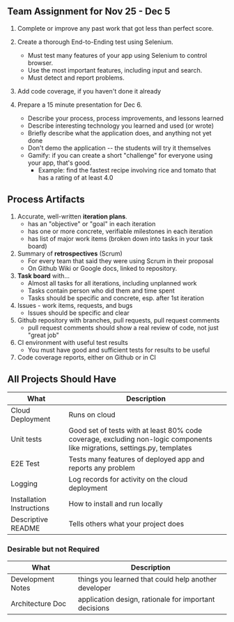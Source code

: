 ## Team Assignment for Nov 25 - Dec 5

1. Complete or improve any past work that got less than perfect score.

2. Create a thorough End-to-Ending test using Selenium.
   * Must test many features of your app using Selenium to control browser.
   * Use the most important features, including input and search.
   * Must detect and report problems.

3. Add code coverage, if you haven't done it already

4. Prepare a 15 minute presentation for Dec 6.

   * Describe your process, process improvements, and lessons learned
   * Describe interesting technology you learned and used (or wrote)
   * Briefly describe what the application does, and anything not yet done
   * Don't demo the application -- the students will try it themselves
   * Gamify: if you can create a short "challenge" for everyone using your app, that's good.
       - Example: find the fastest recipe involving rice and tomato that has a rating of at least 4.0


## Process Artifacts

1. Accurate, well-written **iteration plans**.
   * has an "objective" or "goal" in each iteration
   * has one or more concrete, verifiable milestones in each iteration
   * has list of major work items (broken down into tasks in your task board)
2. Summary of **retrospectives** (Scrum)
   * For every team that said they were using Scrum in their proposal
   * On Github Wiki or Google docs, linked to repository.
3. **Task board** with...
   * Almost all tasks for all iterations, including unplanned work
   * Tasks contain person who did them and time spent
   * Tasks should be specific and concrete, esp. after 1st iteration
4. Issues - work items, requests, and bugs
   * Issues should be specific and clear
5. Github repository with branches, pull requests, pull request comments 
   * pull request comments should show a real review of code, not just "great job"
6. CI environment with useful test results
   * You must have good and sufficient tests for results to be useful
7. Code coverage reports, either on Github or in CI

## All Projects Should Have

| What             | Description        |
|------------------|--------------------|
| Cloud Deployment | Runs on cloud      |
| Unit tests       | Good set of tests with at least 80% code coverage, excluding non-logic components like migrations, settings.py, templates |
| E2E Test         | Tests many features of deployed app and reports any problem |
| Logging          | Log records for activity on the cloud deployment |
| Installation Instructions | How to install and run locally |
| Descriptive README  | Tells others what your project does |

### Desirable but not Required

| What             | Description        |
|------------------|--------------------|
| Development Notes | things you learned that could help another developer |
| Architecture Doc  | application design, rationale for important decisions |
